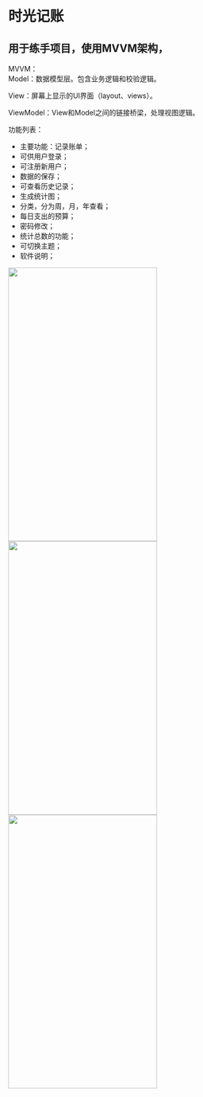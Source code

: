 # 时光记账 #
## 用于练手项目，使用MVVM架构， ##
MVVM：  
Model：数据模型层。包含业务逻辑和校验逻辑。

View：屏幕上显示的UI界面（layout、views）。

ViewModel：View和Model之间的链接桥梁，处理视图逻辑。  

功能列表：
- 主要功能：记录账单；
- 可供用户登录；
- 可注册新用户；
- 数据的保存；
- 可查看历史记录；
- 生成统计图；
- 分类，分为周，月，年查看；
- 每日支出的预算；
- 密码修改；
- 统计总数的功能；
- 可切换主题；
- 软件说明；

<img width="300" height="550" src="https://github.com/sinyu1012/bill/blob/master/images/1.jpg"/>  

<img width="300" height="550" src="https://github.com/sinyu1012/bill/blob/master/images/2.jpg"/>  

<img width="300" height="550" src="https://github.com/sinyu1012/bill/blob/master/images/4.jpg"/>
